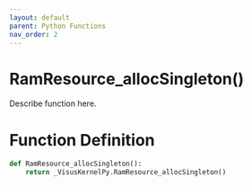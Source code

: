 ```yaml
---
layout: default
parent: Python Functions
nav_order: 2
---
```


# RamResource_allocSingleton()

Describe function here.

# Function Definition

```python
def RamResource_allocSingleton():
    return _VisusKernelPy.RamResource_allocSingleton()
```